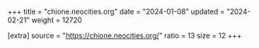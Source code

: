 +++
title = "chione.neocities.org"
date = "2024-01-08"
updated = "2024-02-21"
weight = 12720

[extra]
source = "https://chione.neocities.org/"
ratio = 13
size = 12
+++
